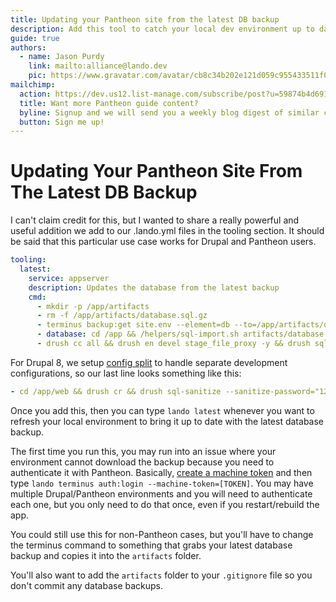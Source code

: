 ```yaml
---
title: Updating your Pantheon site from the latest DB backup
description: Add this tool to catch your local dev environment up to date.
guide: true
authors:
  - name: Jason Purdy
    link: mailto:alliance@lando.dev
    pic: https://www.gravatar.com/avatar/cb8c34b202e121d059c955433511f0b9
mailchimp:
  action: https://dev.us12.list-manage.com/subscribe/post?u=59874b4d6910fa65e724a4648&amp;id=613837077f
  title: Want more Pantheon guide content?
  byline: Signup and we will send you a weekly blog digest of similar content to keep you satiated.
  button: Sign me up!
---
```


# Updating Your Pantheon Site From The Latest DB Backup

I can't claim credit for this, but I wanted to share a really powerful and useful addition we add to our .lando.yml files in the tooling section. It should be said that this particular use case works for Drupal and Pantheon users.

```yaml
tooling:
  latest:
    service: appserver
    description: Updates the database from the latest backup
    cmd:
      - mkdir -p /app/artifacts
      - rm -f /app/artifacts/database.sql.gz
      - terminus backup:get site.env --element=db --to=/app/artifacts/database.sql.gz
      - database: cd /app && /helpers/sql-import.sh artifacts/database.sql.gz
      - drush cc all && drush en devel stage_file_proxy -y && drush sql-sanitize --sanitize-password="1234" --yes
```

For Drupal 8, we setup [config split](https://www.drupal.org/project/config_split) to handle separate development configurations, so our last line looks something like this:

```yaml
- cd /app/web && drush cr && drush sql-sanitize --sanitize-password="1234" --yes && drush cr && drush config-split:import config_dev -y
```

Once you add this, then you can type `lando latest` whenever you want to refresh your local environment to bring it up to date with the latest database backup.

The first time you run this, you may run into an issue where your environment cannot download the backup because you need to authenticate it with Pantheon. Basically, [create a machine token](https://dashboard.pantheon.io/machine-token/create) and then type `lando terminus auth:login --machine-token=[TOKEN]`. You may have multiple Drupal/Pantheon environments and you will need to authenticate each one, but you only need to do that once, even if you restart/rebuild the app.

 You could still use this for non-Pantheon cases, but you'll have to change the terminus command to something that grabs your latest database backup and copies it into the `artifacts` folder.

 You'll also want to add the `artifacts` folder to your `.gitignore` file so you don't commit any database backups.
